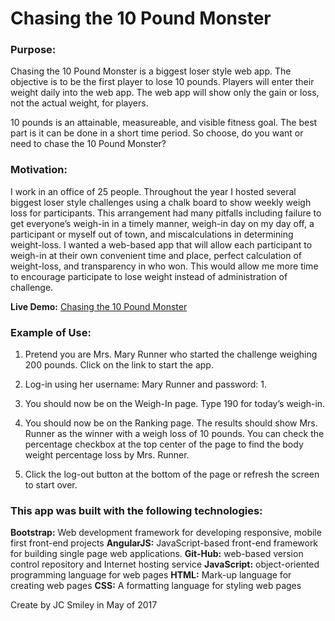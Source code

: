 # Chasing the 10 Pound Monster

### Purpose:

Chasing the 10 Pound Monster is a biggest loser style web app. The objective is to be the first player to lose 10 pounds. Players will enter their weight daily into the web app. The web app will show only the gain or loss, not the actual weight, for players.

10 pounds is an attainable, measureable, and visible fitness goal. The best part is it can be done in a short time period. So choose, do you want or need to chase the 10 Pound Monster?

### Motivation:

I work in an office of 25 people. Throughout the year I hosted several biggest loser style challenges using a chalk board to show weekly weigh loss for participants. This arrangement had many pitfalls including failure to get everyone’s weigh-in in a timely manner, weigh-in day on my day off, a participant or myself out of town, and miscalculations in determining weight-loss. I wanted a web-based app that will allow each participant to weigh-in at their own convenient time and place, perfect calculation of weight-loss, and transparency in who won. This would allow me more time to encourage participate to lose weight instead of administration of challenge.

**Live Demo:** [Chasing the 10 Pound Monster](https://jcsmileyjr.github.io/10MON/)

### Example of Use:
1. Pretend you are Mrs. Mary Runner who started the challenge weighing 200 pounds. Click on the link to start the app.

2. Log-in using her username: Mary Runner and password: 1.

3. You should now be on the Weigh-In page. Type 190 for today’s weigh-in.

4. You should now be on the Ranking page. The results should show Mrs. Runner as the winner with a weigh loss of 10 pounds. You can         check the percentage checkbox at the top center of the page to find the body weight percentage loss by Mrs. Runner.

5. Click the log-out button at the bottom of the page or refresh the screen to start over.

### This app was built with the following technologies:

**Bootstrap:** Web development framework for developing responsive, mobile first front-end projects
**AngularJS:** JavaScript-based front-end framework for building single page web applications.
**Git-Hub:** web-based version control repository and Internet hosting service
**JavaScript:**  object-oriented programming language for web pages
**HTML:**  Mark-up language for creating web pages
**CSS:**  A formatting language for styling web pages

Create by JC Smiley in May of 2017
